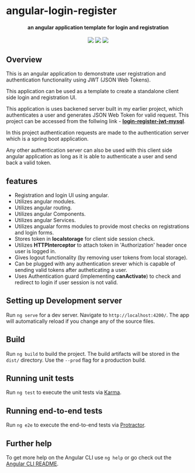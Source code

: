 # angular-login-register #


<h4 align="center">an angular application template for login and registration</h4>


<p align="center">
    <a alt="Angular">
        <img src="https://img.shields.io/static/v1?label=Angular&message=9.0.7&color=blue" />
    </a>
    <a alt="Typescript">
        <img src="https://img.shields.io/static/v1?label=Typescript&message=3.7.5&color=brightgreen" />
    </a>
    <a alt="JWT">
        <img src="https://img.shields.io/static/v1?label=JWT&message=0.9.1&color=green" />
    </a>
</p>


## Overview ##
This is an angular application to demonstrate user registration and authentication functionality using JWT (JSON Web Tokens).

This application can be used as a template to create a standalone client side login and registration UI.

This application is uses backened server built in my earlier project, which authenticates a user and generates JSON Web Token for valid request. This project can be accessed from the follwing link - <a href="https://github.com/chandan-pal/login-register-jwt-mysql"><b>login-register-jwt-mysql</b></a>.

In this project authentication requests are made to the authentication server which is a spring boot application.

Any other authentication server can also be used with this client side angular application as long as it is able to authenticate a user and send back a valid token.

## features ##
  - Registration and login UI using angular.
  - Utilizes angular modules.
  - Utilizes angular routing.
  - Utilizes angular Components.
  - Utilizes angular Services.
  - Utilizes angualar forms modules to provide most checks on registrations and login forms.
  - Stores token in **localstorage** for client side session check.
  - Utilizes **HTTPInterceptor** to attach token in 'Authorization' header once user is logged in.
  - Gives logout functionality (by removing user tokens from local storage).
  - Can be plugged with any authentication srever which is capable of sending valid tokens after autheticating a user.
  - Uses Authentication guard (implementing **canActivate**) to check and redirect to login if user session is not valid.


## Setting up Development server

Run `ng serve` for a dev server. Navigate to `http://localhost:4200/`. The app will automatically reload if you change any of the source files.

## Build

Run `ng build` to build the project. The build artifacts will be stored in the `dist/` directory. Use the `--prod` flag for a production build.

## Running unit tests

Run `ng test` to execute the unit tests via [Karma](https://karma-runner.github.io).

## Running end-to-end tests

Run `ng e2e` to execute the end-to-end tests via [Protractor](http://www.protractortest.org/).

## Further help

To get more help on the Angular CLI use `ng help` or go check out the [Angular CLI README](https://github.com/angular/angular-cli/blob/master/README.md).
